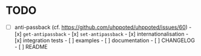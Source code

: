 # TODO

- [ ] anti-passback (cf. https://github.com/uhppoted/uhppoted/issues/60)
      - [x] `get-antipassback`
      - [x] `set-antipassback`
      - [x] internationalisation
      - [x] integration tests
      - [ ] examples
      - [ ] documentation
      - [ ] CHANGELOG
      - [ ] README

